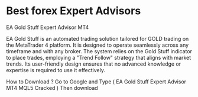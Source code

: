 # Best forex Expert Advisors


EA Gold Stuff Expert Advisor MT4

EA Gold Stuff is an automated trading solution tailored for GOLD trading on the MetaTrader 4 platform. It is designed to operate seamlessly across any timeframe and with any broker. The system relies on the Gold Stuff indicator to place trades, employing a "Trend Follow" strategy that aligns with market trends. Its user-friendly design ensures that no advanced knowledge or expertise is required to use it effectively.

How to Download ? Go to Google and Type ( EA Gold Stuff Expert Advisor MT4 MQL5 Cracked ) Then download
